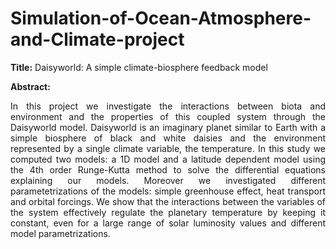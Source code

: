 # Simulation-of-Ocean-Atmosphere-and-Climate-project

**Title:** Daisyworld: A simple climate-biosphere feedback model

**Abstract:**
<p align="justify">
In this project we investigate the interactions between biota and environment and the properties of this coupled system through the Daisyworld model. Daisyworld is an imaginary planet similar to Earth with a simple biosphere of black and white daisies and the environment represented by a single climate variable, the temperature. In this study we computed two models: a 1D model and a latitude dependent model using the 4th order Runge-Kutta method to solve the differential equations explaining our models. Moreover we investigated different parametetrizations of the models: simple greenhouse effect, heat transport and orbital forcings. We show that the interactions between the variables of the system effectively regulate the planetary temperature by keeping it constant, even for a large range of solar luminosity
values and different model parametrizations.
</p>
